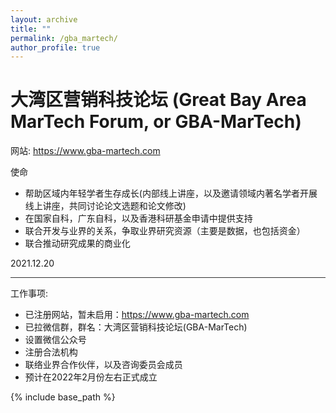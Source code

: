 ```yaml
---
layout: archive
title: ""
permalink: /gba_martech/
author_profile: true
---
```


大湾区营销科技论坛 (Great Bay Area MarTech Forum, or GBA-MarTech)
====

网站: <a href="https://www.gba-martech.com" target="_blank">https://www.gba-martech.com</a>

使命
* 帮助区域内年轻学者生存成长(内部线上讲座，以及邀请领域内著名学者开展线上讲座，共同讨论论文选题和论文修改)
* 在国家自科，广东自科，以及香港科研基金申请中提供支持
* 联合开发与业界的关系，争取业界研究资源（主要是数据，也包括资金）
* 联合推动研究成果的商业化

2021.12.20

<hr style="height:1px;border:none;color:#333;background-color:#333;">

工作事项:
* 已注册网站，暂未启用：https://www.gba-martech.com
* 已拉微信群，群名：大湾区营销科技论坛(GBA-MarTech)
* 设置微信公众号
* 注册合法机构
* 联络业界合作伙伴，以及咨询委员会成员
* 预计在2022年2月份左右正式成立


{% include base_path %}

<!-- below includes the original papers -->
<!--

{% for post in site.publications reversed %}
  {% include archive-single.html %}
{% endfor %}

-->